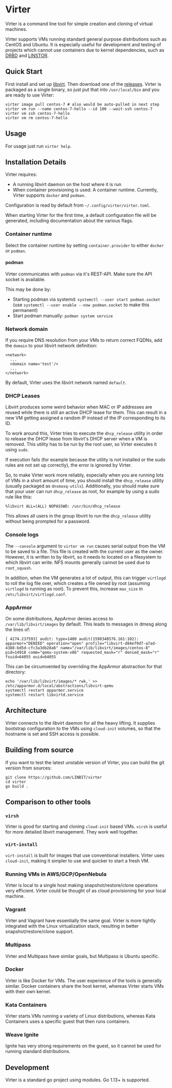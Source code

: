 # Virter

Virter is a command line tool for simple creation and cloning of virtual
machines.

Virter supports VMs running standard general purpose distributions such as
CentOS and Ubuntu. It is especially useful for development and testing of
projects which cannot use containers due to kernel dependencies, such as
[DRBD](https://github.com/LINBIT/drbd) and
[LINSTOR](https://github.com/LINBIT/linstor-server).

## Quick Start

First install and set up [libvirt](https://libvirt.org/index.html). Then
download one of the [releases](https://github.com/LINBIT/virter/releases).
Virter is packaged as a single binary, so just put that into `/usr/local/bin` and
you are ready to use Virter:

```
virter image pull centos-7 # also would be auto-pulled in next step
virter vm run --name centos-7-hello --id 100 --wait-ssh centos-7
virter vm ssh centos-7-hello
virter vm rm centos-7-hello
```

## Usage

For usage just run `virter help`.

## Installation Details

Virter requires:

* A running libvirt daemon on the host where it is run
* When container provisioning is used: A container runtime.
  Currently, Virter supports `docker` and `podman`.

Configuration is read by default from `~/.config/virter/virter.toml`.

When starting Virter for the first time, a default configuration file will be
generated, including documentation about the various flags.

### Container runtime

Select the container runtime by setting `container.provider` to either `docker` or `podman`.

#### podman

Virter communicates with `podman` via it's REST-API. Make sure the API socket is available.

This may be done by:

* Starting podman via systemd: `systemctl --user start podman.socket` (use `systemctl --user enable --now podman.socket` to make this permanent)
* Start podman manually: `podman system service`

### Network domain

If you require DNS resolution from your VMs to return correct FQDNs, add the
`domain` to your libvirt network definition:

```
<network>
  ...
  <domain name='test'/>
  ...
</network>
```

By default, Virter uses the libvirt network named `default`.

### DHCP Leases

Libvirt produces some weird behavior when MAC or IP addresses are reused while
there is still an active DHCP lease for them. This can result in a new VM
getting assigned a random IP instead of the IP corresponding to its ID.

To work around this, Virter tries to execute the `dhcp_release` utility in
order to release the DHCP lease from libvirt's DHCP server when a VM is
removed. This utility has to be run by the root user, so Virter executes
it using `sudo`.

If execution fails (for example because the utility is not installed or the
sudo rules are not set up correctly), the error is ignored by Virter.

So, to make Virter work more reliably, especially when you are running lots
of VMs in a short amount of time, you should install the `dhcp_release` utility
(usually packaged as `dnsmasq-utils`). Additionally, you should make sure that
your user can run `dhcp_release` as root, for example by using a sudo rule like
this:

```
%libvirt ALL=(ALL) NOPASSWD: /usr/bin/dhcp_release
```

This allows all users in the group libvirt to run the `dhcp_release` utility
without being prompted for a password.

### Console logs

The `--console` argument to `virter vm run` causes serial output from the VM to
be saved to a file. This file is created with the current user as the owner.
However, it is written to by libvirt, so it needs to located on a filesystem to
which libvirt can write. NFS mounts generally cannot be used due to
`root_squash`.

In addition, when the VM generates a lot of output, this can trigger `virtlogd`
to roll the log file over, which creates a file owned by root (assuming
`virtlogd` is running as root). To prevent this, increase `max_size` in
`/etc/libvirt/virtlogd.conf`.

### AppArmor

On some distributions, AppArmor denies access to `/var/lib/libvirt/images` by default.
This leads to messages in dmesg along the lines of:

```
[ 4274.237593] audit: type=1400 audit(1598348576.161:102): apparmor="DENIED" operation="open" profile="libvirt-d84ef9d7-a7ad-4388-bd5d-cfc3a3db28a6" name="/var/lib/libvirt/images/centos-8" pid=14918 comm="qemu-system-x86" requested_mask="r" denied_mask="r" fsuid=64055 ouid=64055
```

This can be circumvented by overriding the AppArmor abstraction for that directory:

```
echo '/var/lib/libvirt/images/* rwk,' >> /etc/apparmor.d/local/abstractions/libvirt-qemu
systemctl restart apparmor.service
systemctl restart libvirtd.service
```

## Architecture

Virter connects to the libvirt daemon for all the heavy lifting. It supplies
bootstrap configuration to the VMs using `cloud-init` volumes, so that the
hostname is set and SSH access is possible.

## Building from source

If you want to test the latest unstable version of Virter, you can build the
git version from sources:

```
git clone https://github.com/LINBIT/virter
cd virter
go build .
```

## Comparison to other tools

### `virsh`

Virter is good for starting and cloning `cloud-init` based VMs. `virsh` is
useful for more detailed libvirt management. They work well together.

### `virt-install`

`virt-install` is built for images that use conventional installers. Virter
uses `cloud-init`, making it simpler to use and quicker to start a fresh VM.

### Running VMs in AWS/GCP/OpenNebula

Virter is local to a single host making snapshot/restore/clone operations very
efficient. Virter could be thought of as cloud provisioning for your local
machine.

### Vagrant

Virter and Vagrant have essentially the same goal. Virter is more tightly
integrated with the Linux virtualization stack, resulting in better
snapshot/restore/clone support.

### Multipass

Virter and Multipass have similar goals, but Multipass is Ubuntu specific.

### Docker

Virter is like Docker for VMs. The user experience of the tools is generally
similar. Docker containers share the host kernel, whereas Virter starts VMs
with their own kernel.

### Kata Containers

Virter starts VMs running a variety of Linux distributions, whereas Kata
Containers uses a specific guest that then runs containers.

### Weave Ignite

Ignite has very strong requirements on the guest, so it cannot be used for
running standard distributions.

## Development

Virter is a standard go project using modules.
Go 1.13+ is supported.
